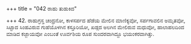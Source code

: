 +++
title = "042 ರಾಹು ತುಡುಕಿದ"

+++
42. ರಾಹುಗ್ರಸ್ತ ಚಂದ್ರನೋ, ಕಾಳಸರ್ಪದ ಹೆಡೆಯ ಮೇಲಿನ ಮಾಣಿಕ್ಯವೋ, ಸರ್ಪಗಾವಲಿನ ಅಮೃತವೋ, ಸಿಟ್ಟಾದ ಸಿಂಹವಿರುವ  ಗುಹೆಯೊಳಗಿನ ಕಸ್ತೂರಿಯೋ, ಖಡ್ಗದ ಅಲಗಿನ ಮೇಲಿರುವ  ಮಧುವೋ, ಹಾಲಾಹಲದಿಂದ ಮಾಡಿದ ಕಜ್ಜಾಯವೋ ಎಂಬಂತೆ ಊರ್ವಶಿಯ ರೂಪ ಸುಂದರವಾಗಿದ್ದೂ  ಭಯಂಕರವಾಗಿತ್ತು.